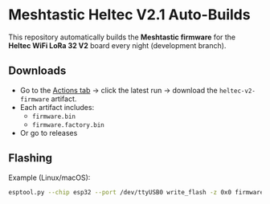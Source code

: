 # Meshtastic Heltec V2.1 Auto-Builds

This repository automatically builds the **Meshtastic firmware** for the  
**Heltec WiFi LoRa 32 V2** board every night (development branch).

## Downloads
- Go to the [Actions tab](../../actions) → click the latest run → download the `heltec-v2-firmware` artifact.
- Each artifact includes:
  - `firmware.bin`
  - `firmware.factory.bin`
- Or go to releases

## Flashing
Example (Linux/macOS):
```bash
esptool.py --chip esp32 --port /dev/ttyUSB0 write_flash -z 0x0 firmware.factory.bin
